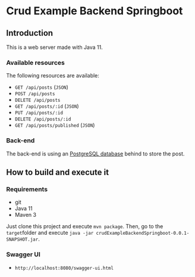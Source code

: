 # Crud Example Backend Springboot

## Introduction

This is a web server made with Java 11.

### Available resources

The following resources are available:

+ ``GET /api/posts`` (``JSON``)
+ ``POST /api/posts``
+ ``DELETE /api/posts``
+ ``GET /api/posts/:id`` (``JSON``)
+ ``PUT /api/posts/:id``
+ ``DELETE /api/posts/:id``
+ ``GET /api/posts/published`` (``JSON``)

### Back-end

The back-end is using an [PostgreSQL database](https://www.postgresql.org) behind to store the post.

## How to build and execute it

### Requirements

+ git
+ Java 11
+ Maven 3

Just clone this project and execute ``mvn package``.
Then, go to the ``target``folder and execute ``java -jar crudExampleBackendSpringboot-0.0.1-SNAPSHOT.jar``.

### Swagger UI

+ ``http://localhost:8080/swagger-ui.html``